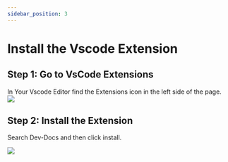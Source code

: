 ```yaml
---
sidebar_position: 3
---
```


# Install the Vscode Extension


## Step 1: Go to VsCode Extensions

In Your Vscode Editor find the Extensions icon in the left side of the page.
![](/img/install_the_vscode_extension/step_2.png)


## Step 2: Install the Extension

Search Dev-Docs and then click install.

![](/img/install_the_vscode_extension/step_4.png)





